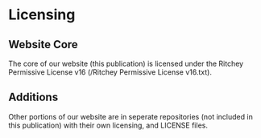 # Licensing

## Website Core

The core of our website (this publication) is licensed under the Ritchey Permissive License v16 (/Ritchey Permissive License v16.txt).

## Additions

Other portions of our website are in seperate repositories (not included in this publication) with their own licensing, and LICENSE files.